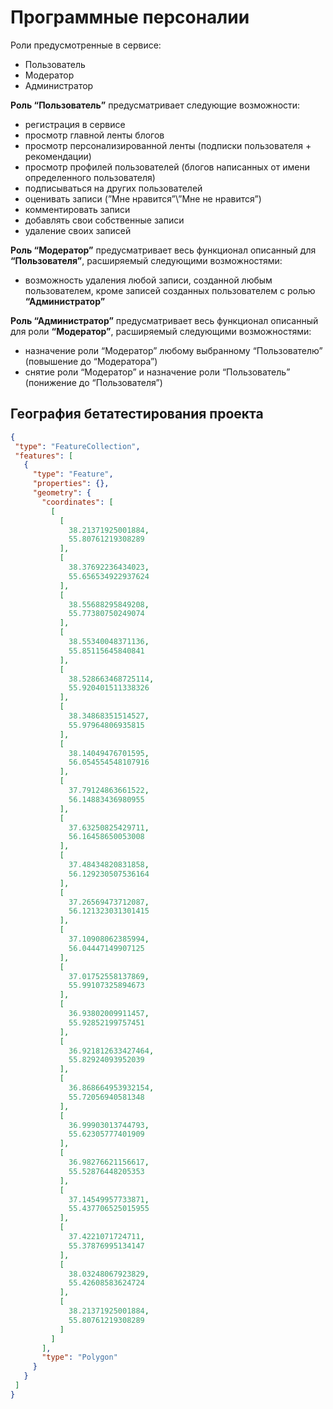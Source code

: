 # Программные персоналии
Роли предусмотренные в сервисе:  
- Пользователь
- Модератор
- Администратор
  
**Роль “Пользователь”** предусматривает следующие возможности:  
- регистрация в сервисе
- просмотр главной ленты блогов
- просмотр персонализированной ленты (подписки пользователя + рекомендации)
- просмотр профилей пользователей (блогов написанных от имени определенного пользователя)
- подписываться на других пользователей
- оценивать записи (”Мне нравится”\”Мне не нравится”)
- комментировать записи
- добавлять свои собственные записи
- удаление своих записей
    
**Роль “Модератор”** предусматривает весь функционал описанный для **“Пользователя”**, расширяемый следующими возможностями:  
- возможность удаления любой записи, созданной любым пользователем, кроме записей созданных пользователем с ролью **“Администратор”**
  
**Роль “Администратор”** предусматривает весь функционал описанный для роли **“Модератор”**, расширяемый следующими возможностями:  
- назначение роли “Модератор” любому выбранному “Пользователю” (повышение до “Модератора”)  
- снятие роли “Модератор” и назначение роли “Пользователь” (понижение до “Пользователя”)

 ## География бетатестирования проекта
 
 ```geojson
 {
  "type": "FeatureCollection",
  "features": [
    {
      "type": "Feature",
      "properties": {},
      "geometry": {
        "coordinates": [
          [
            [
              38.21371925001884,
              55.80761219308289
            ],
            [
              38.37692236434023,
              55.656534922937624
            ],
            [
              38.55688295849208,
              55.77380750249074
            ],
            [
              38.55340048371136,
              55.85115645840841
            ],
            [
              38.528663468725114,
              55.920401511338326
            ],
            [
              38.34868351514527,
              55.97964806935815
            ],
            [
              38.14049476701595,
              56.054554548107916
            ],
            [
              37.79124863661522,
              56.14883436980955
            ],
            [
              37.63250825429711,
              56.16458650053008
            ],
            [
              37.48434820831858,
              56.129230507536164
            ],
            [
              37.26569473712087,
              56.121323031301415
            ],
            [
              37.10908062385994,
              56.04447149907125
            ],
            [
              37.01752558137869,
              55.99107325894673
            ],
            [
              36.93802009911457,
              55.92852199757451
            ],
            [
              36.921812633427464,
              55.82924093952039
            ],
            [
              36.868664953932154,
              55.72056940581348
            ],
            [
              36.99903013744793,
              55.62305777401909
            ],
            [
              36.98276621156617,
              55.52876448205353
            ],
            [
              37.14549957733871,
              55.437706525015955
            ],
            [
              37.4221071724711,
              55.37876995134147
            ],
            [
              38.03248067923829,
              55.42608583624724
            ],
            [
              38.21371925001884,
              55.80761219308289
            ]
          ]
        ],
        "type": "Polygon"
      }
    }
  ]
}
```
